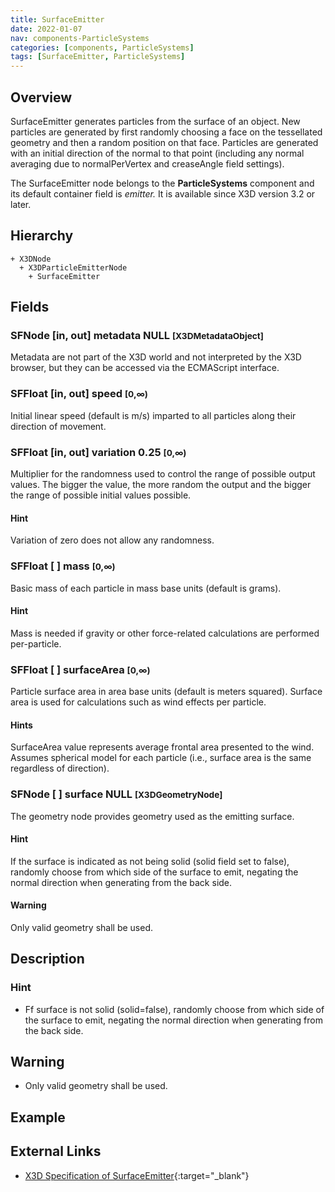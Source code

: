 ```yaml
---
title: SurfaceEmitter
date: 2022-01-07
nav: components-ParticleSystems
categories: [components, ParticleSystems]
tags: [SurfaceEmitter, ParticleSystems]
---
```

<style>
.post h3 {
  word-spacing: 0.2em;
}
</style>

## Overview

SurfaceEmitter generates particles from the surface of an object. New particles are generated by first randomly choosing a face on the tessellated geometry and then a random position on that face. Particles are generated with an initial direction of the normal to that point (including any normal averaging due to normalPerVertex and creaseAngle field settings).

The SurfaceEmitter node belongs to the **ParticleSystems** component and its default container field is *emitter.* It is available since X3D version 3.2 or later.

## Hierarchy

```
+ X3DNode
  + X3DParticleEmitterNode
    + SurfaceEmitter
```

## Fields

### SFNode [in, out] **metadata** NULL <small>[X3DMetadataObject]</small>

Metadata are not part of the X3D world and not interpreted by the X3D browser, but they can be accessed via the ECMAScript interface.

### SFFloat [in, out] **speed** <small>[0,∞)</small>

Initial linear speed (default is m/s) imparted to all particles along their direction of movement.

### SFFloat [in, out] **variation** 0.25 <small>[0,∞)</small>

Multiplier for the randomness used to control the range of possible output values. The bigger the value, the more random the output and the bigger the range of possible initial values possible.

#### Hint

Variation of zero does not allow any randomness.

### SFFloat [ ] **mass** <small>[0,∞)</small>

Basic mass of each particle in mass base units (default is grams).

#### Hint

Mass is needed if gravity or other force-related calculations are performed per-particle.

### SFFloat [ ] **surfaceArea** <small>[0,∞)</small>

Particle surface area in area base units (default is meters squared). Surface area is used for calculations such as wind effects per particle.

#### Hints

SurfaceArea value represents average frontal area presented to the wind. Assumes spherical model for each particle (i.e., surface area is the same regardless of direction).

### SFNode [ ] **surface** NULL <small>[X3DGeometryNode]</small>

The geometry node provides geometry used as the emitting surface.

#### Hint

If the surface is indicated as not being solid (solid field set to false), randomly choose from which side of the surface to emit, negating the normal direction when generating from the back side.

#### Warning

Only valid geometry shall be used.

## Description

### Hint

- Ff surface is not solid (solid=false), randomly choose from which side of the surface to emit, negating the normal direction when generating from the back side.

Warning
-------

- Only valid geometry shall be used.

## Example

<x3d-canvas src="https://create3000.github.io/media/examples/ParticleSystems/SurfaceEmitter/SurfaceEmitter.x3d"></x3d-canvas>

## External Links

- [X3D Specification of SurfaceEmitter](https://www.web3d.org/documents/specifications/19775-1/V4.0/Part01/components/particleSystems.html#SurfaceEmitter){:target="_blank"}
